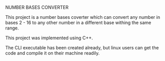 NUMBER BASES CONVERTER

This project is a number bases coverter which can convert any number in bases 2 - 16 to any other number in a different base withing the same range.

This project was implemented using C++.

The CLI executable has been created already, but linux users can get the code and compile it on their machine readily.

